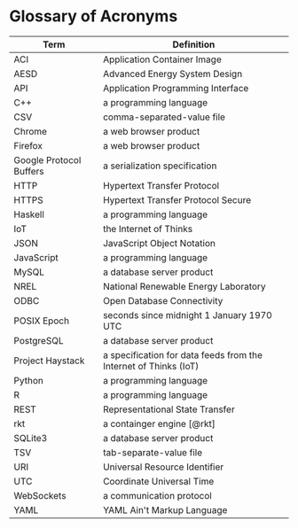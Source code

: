 # Glossary of Acronyms

| Term                    | Definition                                                       |
|-------------------------|------------------------------------------------------------------|
| ACI                     | Application Container Image                                      |
| AESD                    | Advanced Energy System Design                                    |
| API                     | Application Programming Interface                                |
| C++                     | a programming language                                           |
| CSV                     | comma-separated-value file                                       |
| Chrome                  | a web browser product                                            |
| Firefox                 | a web browser product                                            |
| Google Protocol Buffers | a serialization specification                                    |
| HTTP                    | Hypertext Transfer Protocol                                      |
| HTTPS                   | Hypertext Transfer Protocol Secure                               |
| Haskell                 | a programming language                                           |
| IoT                     | the Internet of Thinks                                           |
| JSON                    | JavaScript Object Notation                                       |
| JavaScript              | a programming language                                           |
| MySQL                   | a database server product                                        |
| NREL                    | National Renewable Energy Laboratory                             |
| ODBC                    | Open Database Connectivity                                       |
| POSIX Epoch             | seconds since midnight 1 January 1970 UTC                        |
| PostgreSQL              | a database server product                                        |
| Project Haystack        | a specification for data feeds from the Internet of Thinks (IoT) |
| Python                  | a programming language                                           |
| R                       | a programming language                                           |
| REST                    | Representational State Transfer                                  |
| rkt                     | a containger engine [@rkt]                                       |
| SQLite3                 | a database server product                                        |
| TSV                     | tab-separate-value file                                          |
| URI                     | Universal Resource Identifier                                    |
| UTC                     | Coordinate Universal Time                                        |
| WebSockets              | a communication protocol                                         |
| YAML                    | YAML Ain't Markup Language                                       |
